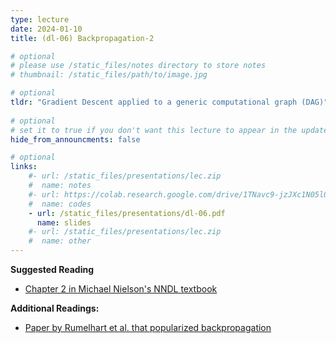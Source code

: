 ```yaml
---
type: lecture
date: 2024-01-10
title: (dl-06) Backpropagation-2

# optional
# please use /static_files/notes directory to store notes
# thumbnail: /static_files/path/to/image.jpg

# optional
tldr: "Gradient Descent applied to a generic computational graph (DAG)"
  
# optional
# set it to true if you don't want this lecture to appear in the updates section
hide_from_announcments: false

# optional
links: 
    #- url: /static_files/presentations/lec.zip
    #  name: notes
    #- url: https://colab.research.google.com/drive/1TNavc9-jzJXc1N05l06KYfgaSmu7zqxN?usp=sharing
    #  name: codes
    - url: /static_files/presentations/dl-06.pdf
      name: slides
    #- url: /static_files/presentations/lec.zip
    #  name: other
---
```


**Suggested Reading**
- [Chapter 2 in Michael Nielson's NNDL textbook](http://neuralnetworksanddeeplearning.com/chap2.html)
  
**Additional Readings:**
- [Paper by Rumelhart et al. that popularized backpropagation](https://www.nature.com/articles/323533a0)
